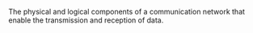 The physical and logical components of a communication network that enable the transmission and reception of data.